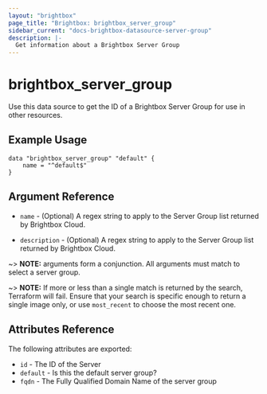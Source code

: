 ```yaml
---
layout: "brightbox"
page_title: "Brightbox: brightbox_server_group"
sidebar_current: "docs-brightbox-datasource-server-group"
description: |-
  Get information about a Brightbox Server Group
---
```


# brightbox\_server\_group

Use this data source to get the ID of a Brightbox Server Group for use in other
resources.

## Example Usage

```hcl
data "brightbox_server_group" "default" {
	name = "^default$"
}
```

## Argument Reference

* `name` - (Optional) A regex string to apply to the Server Group list returned
by Brightbox Cloud.

* `description` - (Optional) A regex string to apply to the Server Group list
returned by Brightbox Cloud.

~> **NOTE:** arguments form a conjunction. All arguments must match to
select a server group.

~> **NOTE:** If more or less than a single match is returned by the
search, Terraform will fail. Ensure that your search is specific enough
to return a single image only, or use `most_recent` to choose the most
recent one.

## Attributes Reference

The following attributes are exported:

* `id` - The ID of the Server
* `default` - Is this the default server group?
* `fqdn` - The Fully Qualified Domain Name of the server group
